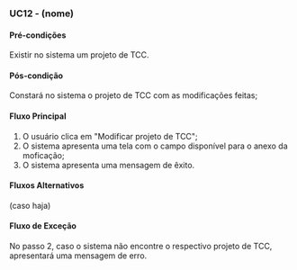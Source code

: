 ### UC12 - (nome)

#### Pré-condições
Existir no sistema um projeto de TCC.

#### Pós-condição
Constará no sistema o projeto de TCC com as modificações feitas;

#### Fluxo Principal
1. O usuário clica em "Modificar projeto de TCC";
2. O sistema apresenta uma tela com o campo disponível para o anexo da moficação;
3. O sistema apresenta uma mensagem de êxito.
#### Fluxos Alternativos
(caso haja)

#### Fluxo de Exceção
No passo 2, caso o sistema não encontre o respectivo projeto de TCC, apresentará uma mensagem de erro. 
